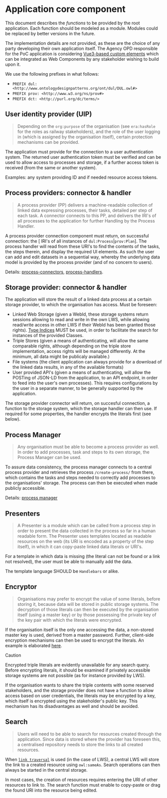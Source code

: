 # Application core component

This document describes the *functions* to be provided by the root application. Each function should be modeled as a module. Modules could be replaced by better versions in the future.  

The implementation details are not provided, as these are the choice of any party developing their own application itself. The Agency OPD responsible for the PoC application is considering [Vue3-based custom elements](https://vuejs.org/guide/extras/web-components#building-custom-elements-with-vue) which can be integrated as Web Components by any stakeholder wishing to build upon it.

We use the following prefixes in what follows:

- `PREFIX dul: <http://www.ontologydesignpatterns.org/ont/dul/DUL.owl#>`
- `PREFIX prov: <http://www.w3.org/ns/prov#>`
- `PREFIX dct: <http://purl.org/dc/terms/>`

## User identity provider (UIP)

> Depending on the `org:purpose` of the organisation (see `era:hasRole` for the roles as railway stakeholders), and the role of the user logging in (which is assigned by the organisation itself), certain protection mechanisms can be provided.

The application must provide for the connection to a user authentication system. The returned user authentication token must be verified and can be used to allow access to processes and storage, if a further access token is received (from the same or another system).

Examples: any system providing ID and if needed resource access tokens.

## Process providers: connector & handler

> A process provider (PP) delivers a machine-readable collection of linked data expressing processes, their tasks, detailed per step of each task. A connector connects to this PP, and delivers the IRI's of all processes to the application for further Handling by the Process Handler.

A process provider connection component must return, on successful connection: the [ IRI's of all instances of `dul:Process`|`prov:Plan`]. The process handler will read from these URI's to find the contents of the tasks, the steps therein, and display the required UI elements. As such the user can add and edit datasets in a sequential way, whereby the underlying data model is provided by the process provider (and of no concern to users).

Details: [process-connectors](./process-connector.md), [process-handlers](./process-handler.md).

## Storage provider: connector & handler

The application will store the result of a linked data process at a certain storage provider, to which the organisation has access. Must be foreseen:

- Linked Web Storage (given a WebId, these storage systems return sessions allowing to read and write in the own LWS, while allowing read/write access in other LWS if their WebId has been granted those rights). [Type Indices](https://solid.github.io/type-indexes/) MUST be used, in order to facilitate the search for instances of the provided Classes.
- Triple Stores (given a means of authenticating, will allow the same comparable rights, although depending on the triple store implementation, access rights will be managed differently. At the minimum, all data might be publicaly available.)
- File systems (the client application can always provide for a download of the linked data results, in any of the available formats)
- User provided API's (given a means of authenticating, will allow the POSTing of JSON-LD from the application, to an API endpoint, in order to feed into the user's own processes). This requires configurations by the user in a separate manner, to be generally supported by the application.

The storage provider connector will return, on succesful connection, a function to the storage system, which the storage handler can then use. If required for some properties, the handler encrypts the literals first (see below).

## Process Manager

> Any organisation must be able to become a process provider as well. In order to add processes, task and steps to its own storage, the Process Manager can be used.

To assure data consistency, the process manager connects to a central process provider and retrieves the process `/create-process/` from there, which contains the tasks and steps needed to correctly add processes to the organisations' storage. The process can then be executed when made publicly accessible.

Details: [process manager](./process-manager.md)

## Presenters

> A Presenter is a module which can be called from a process step in order to present the data collected in the process so far in a human readable form. The Presenter uses templates located as readable resources on the web (its URI is encoded as a property of the step itself), in which it can copy-paste linked data literals or URI's.

For a template in which data is missing (the literal can not be found or a link not resolved), the user must be able to manually add the data.

The template language SHOULD be `Handlebars` or alike.

## Encryptor

> Organisations may prefer to encrypt the value of some literals, before storing it, because data will be stored in public storage systems. The decryption of those literals can then be executed by the organisation itself (using a master key) or by those possessing the private key of the key pair with which the literals were encrypted.

If the organisation itself is the only one accessing the data, a non-stored master key is used, derived from a master password. Further, client-side encryption mechanisms can then be used to encrypt the literals. An example is elaborated [here](https://blog.cozy.io/en/cozy-cloud-how-to-encrypt-web-application/).

> [!CAUTION]
> Encrypted triple literals are evidently unavailable for any search query. Before encrypting literals, it should be examined if privately accessible storage systems are not possible (as for instance provided by LWS).

If the organisation wants to share the triple contents with some reserved stakeholders, and the storage provider does not have a function to allow access based on user credentials, the literals may be encrypted by a key, which itself is encrypted using the stakeholder's public key. This mechanism has its disadvantages as well and should be avoided.

## Search

> Users will need to be able to search for resources created through the application. Since data is stored where the provider has foreseen this, a centralised repository needs to store the links to all created resources.

When [`link traversal`](https://comunica.dev/docs/query/advanced/solid/#query-pods-using-link-traversal) is used (in the case of LWS), a central LWS will store the link to a created resource using `owl:sameAs`. Search operations can then always be started in the central storage.

In most cases, the creation of resources requires entering the URI of other resources to link to. The search function must enable to copy-paste or drag the found URI into the resource being edited.
